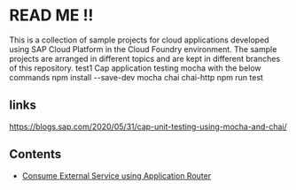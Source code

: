 # READ ME !!

This is a collection of sample projects for cloud applications developed using SAP Cloud Platform in the Cloud Foundry environment.
The sample projects are arranged in different topics and are kept in different branches of this repository.
test1
Cap application testing mocha with the below commands
npm install --save-dev mocha chai chai-http
npm run test
 ## links
 https://blogs.sap.com/2020/05/31/cap-unit-testing-using-mocha-and-chai/


## Contents

- [Consume External Service using Application Router](https://github.com/jcailan/azure-devops/tree/cf-approuter-es)
